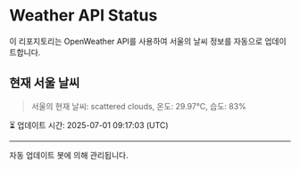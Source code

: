 
# Weather API Status

이 리포지토리는 OpenWeather API를 사용하여 서울의 날씨 정보를 자동으로 업데이트합니다.

## 현재 서울 날씨
> 서울의 현재 날씨: scattered clouds, 온도: 29.97°C, 습도: 83%

⏳ 업데이트 시간: 2025-07-01 09:17:03 (UTC)

---
자동 업데이트 봇에 의해 관리됩니다.
